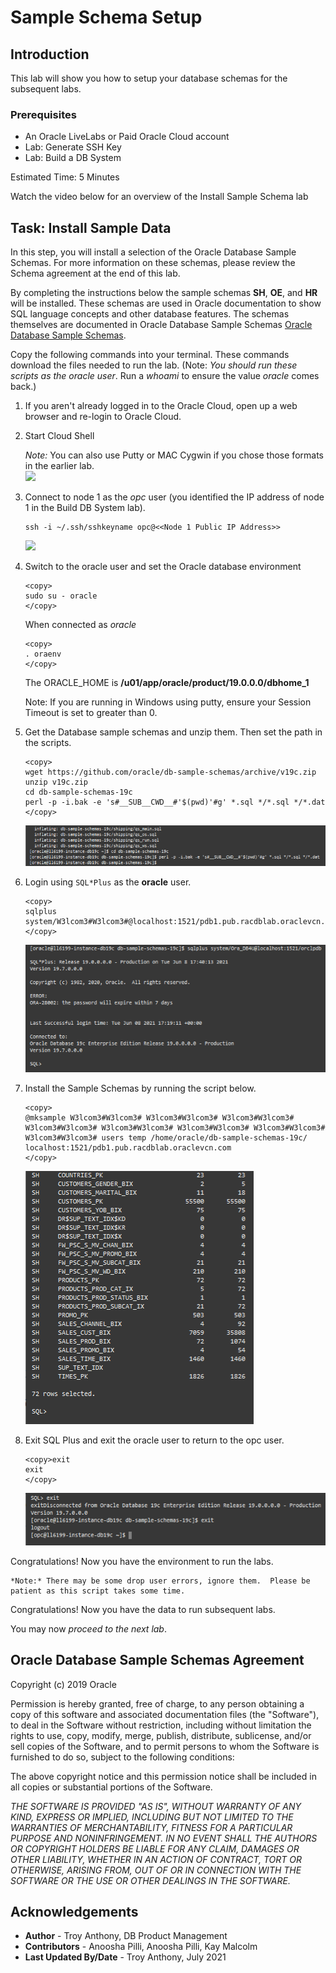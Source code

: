 # Sample Schema Setup

## Introduction
This lab will show you how to setup your database schemas for the subsequent labs.

### Prerequisites
- An Oracle LiveLabs or Paid Oracle Cloud account
- Lab: Generate SSH Key
- Lab: Build a DB System

Estimated Time: 5 Minutes

Watch the video below for an overview of the Install Sample Schema lab
[](youtube:rUIxZjy9HQg)

## Task: Install Sample Data

In this step, you will install a selection of the Oracle Database Sample Schemas.  For more information on these schemas, please review the Schema agreement at the end of this lab.

By completing the instructions below the sample schemas **SH**, **OE**, and **HR** will be installed. These schemas are used in Oracle documentation to show SQL language concepts and other database features. The schemas themselves are documented in Oracle Database Sample Schemas [Oracle Database Sample Schemas](https://www.oracle.com/pls/topic/lookup?ctx=dblatest&id=COMSC).

Copy the following commands into your terminal. These commands download the files needed to run the lab.  (Note: *You should run these scripts as the oracle user*.  Run a *whoami* to ensure the value *oracle* comes back.)

1.  If you aren't already logged in to the Oracle Cloud, open up a web browser and re-login to Oracle Cloud.

2.  Start Cloud Shell

    *Note:* You can also use Putty or MAC Cygwin if you chose those formats in the earlier lab.  
    ![](../clusterware/images/start-cloudshell.png " ")

3.  Connect to node 1 as the *opc* user (you identified the IP address of node 1 in the Build DB System lab).

    ````
    ssh -i ~/.ssh/sshkeyname opc@<<Node 1 Public IP Address>>
    ````
    ![](../clusterware/images/racnode1-login.png " ")

4.  Switch to the oracle user and set the Oracle database environment

    ````
    <copy>
    sudo su - oracle
    </copy>
    ````

    When connected as *oracle*

    ````
    <copy>
    . oraenv
    </copy>
    ````
    The ORACLE_HOME is **/u01/app/oracle/product/19.0.0.0/dbhome_1**
    
    Note: If you are running in Windows using putty, ensure your Session Timeout is set to greater than 0.

5.  Get the Database sample schemas and unzip them. Then set the path in the scripts.

    ````
    <copy>
    wget https://github.com/oracle/db-sample-schemas/archive/v19c.zip
    unzip v19c.zip
    cd db-sample-schemas-19c
    perl -p -i.bak -e 's#__SUB__CWD__#'$(pwd)'#g' *.sql */*.sql */*.dat
    </copy>
    ````

    ![](./images/install-schema-zip.png " " )

6.  Login using `SQL*Plus` as the **oracle** user.  

    ````
    <copy>
    sqlplus system/W3lcom3#W3lcom3#@localhost:1521/pdb1.pub.racdblab.oraclevcn.com
    </copy>
    ````
    ![](./images/start-sqlplus.png " ")

7.  Install the Sample Schemas by running the script below.

    ````
    <copy>
    @mksample W3lcom3#W3lcom3# W3lcom3#W3lcom3# W3lcom3#W3lcom3# W3lcom3#W3lcom3# W3lcom3#W3lcom3# W3lcom3#W3lcom3# W3lcom3#W3lcom3# W3lcom3#W3lcom3# users temp /home/oracle/db-sample-schemas-19c/ localhost:1521/pdb1.pub.racdblab.oraclevcn.com
    </copy>
    ````

    ![](./images/schemas-created.png " " )

8. Exit SQL Plus and exit the oracle user to return to the opc user.

    ```
    <copy>exit
    exit
    </copy>
    ```

    ![](images/return-to-opc.png)

Congratulations! Now you have the environment to run the labs.

    *Note:* There may be some drop user errors, ignore them.  Please be patient as this script takes some time.

Congratulations! Now you have the data to run subsequent labs.

You may now *proceed to the next lab*.

## Oracle Database Sample Schemas Agreement

Copyright (c) 2019 Oracle

Permission is hereby granted, free of charge, to any person obtaining a copy of this software and associated documentation files (the "Software"), to deal in the Software without restriction, including without limitation the rights to use, copy, modify, merge, publish, distribute, sublicense, and/or sell copies of the Software, and to permit persons to whom the Software is furnished to do so, subject to the following conditions:

The above copyright notice and this permission notice shall be included in all copies or substantial portions of the Software.

*THE SOFTWARE IS PROVIDED "AS IS", WITHOUT WARRANTY OF ANY KIND, EXPRESS OR IMPLIED, INCLUDING BUT NOT LIMITED TO THE WARRANTIES OF MERCHANTABILITY, FITNESS FOR A PARTICULAR PURPOSE AND NONINFRINGEMENT. IN NO EVENT SHALL THE AUTHORS OR COPYRIGHT HOLDERS BE LIABLE FOR ANY CLAIM, DAMAGES OR OTHER LIABILITY, WHETHER IN AN ACTION OF CONTRACT, TORT OR OTHERWISE, ARISING FROM, OUT OF OR IN CONNECTION WITH THE SOFTWARE OR THE USE OR OTHER DEALINGS IN THE SOFTWARE.*

## Acknowledgements

- **Author** - Troy Anthony, DB Product Management
- **Contributors** - Anoosha Pilli, Anoosha Pilli, Kay Malcolm
- **Last Updated By/Date** - Troy Anthony, July 2021
